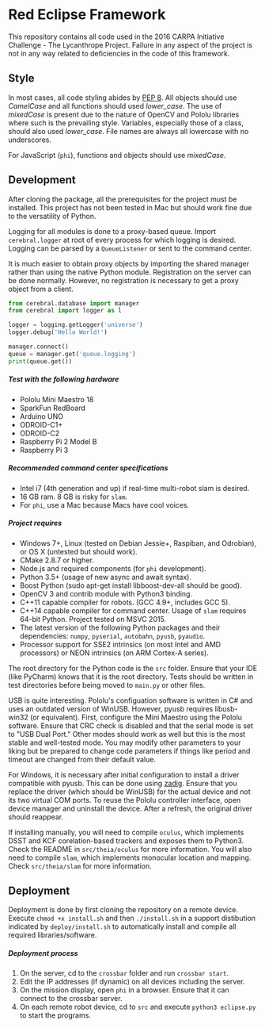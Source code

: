 # Red Eclipse Framework

This repository contains all code used in the 2016 CARPA Initiative Challenge - The Lycanthrope Project. Failure in any aspect of the project is not in any way related to deficiencies in the code of this framework.

## Style

In most cases, all code styling abides by [PEP 8](https://www.python.org/dev/peps/pep-0008/). All objects should use *CamelCase* and all functions should used *lower_case*. The use of *mixedCase* is present due to the nature of OpenCV and Pololu libraries where such is the prevailing style. Variables, especially those of a class, should also used *lower_case*. File names are always all lowercase with no underscores.

For JavaScript (`phi`), functions and objects should use *mixedCase*. 

## Development

After cloning the package, all the prerequisites for the project must be installed. This project has not been tested in Mac but should work fine due to the versatility of Python.

Logging for all modules is done to a proxy-based queue. Import `cerebral.logger` at root of every process for which logging is desired. Logging can be parsed by a `QueueListener` or sent to the command center.

It is much easier to obtain proxy objects by importing the shared manager rather than using the native Python module. Registration on the server can be done normally. However, no registration is necessary to get a proxy object from a client.

```python
from cerebral.database import manager
from cerebral import logger as l

logger = logging.getLogger('universe')
logger.debug('Hello World!')

manager.connect()
queue = manager.get('queue.logging')
print(queue.get())
```

##### Test with the following hardware
- Pololu Mini Maestro 18
- SparkFun RedBoard
- Arduino UNO
- ODROID-C1+
- ODROID-C2
- Raspberry Pi 2 Model B
- Raspberry Pi 3

##### Recommended command center specifications
- Intel i7 (4th generation and up) if real-time multi-robot slam is desired.
- 16 GB ram. 8 GB is risky for `slam`.
- For `phi`, use a Mac because Macs have cool voices.

##### Project requires
- Windows 7+, Linux (tested on Debian Jessie+, Raspiban, and Odrobian), or OS X (untested but should work).
- CMake 2.8.7 or higher.
- Node.js and required components (for `phi` development).
- Python 3.5+ (usage of new async and await syntax).
- Boost Python (sudo apt-get install libboost-dev-all should be good).
- OpenCV 3 and contrib module with Python3 binding.
- C++11 capable compiler for robots. (GCC 4.9+, includes GCC 5).
- C++14 capable compiler for command center. Usage of `slam` requires 64-bit Python. Project tested on MSVC 2015.
- The latest version of the following Python packages and their dependencies: `numpy`, `pyserial`, `autobahn`, `pyusb`, `pyaudio`.
- Processor support for SSE2 intrinsics (on most Intel and AMD processors) or NEON intrinsics (on ARM Cortex-A series).

The root directory for the Python code is the `src` folder. Ensure that your IDE (like PyCharm) knows that it is the root directory. Tests should be written in test directories before being moved to `main.py` or other files.

USB is quite interesting. Pololu's configuation software is written in C# and uses an outdated version of WinUSB. However, pyusb requires libusb-win32 (or equivalent). First, configure the Mini Maestro using the Pololu software. Ensure that CRC check is disabled and that the serial mode is set to "USB Dual Port." Other modes should work as well but this is the most stable and well-tested mode. You may modify other parameters to your liking but be prepared to change code parameters if things like period and timeout are changed from their default value.

For Windows, it is necessary after initial configuration to install a driver compatible with pyusb. This can be done using [zadig](http://zadig.akeo.ie/). Ensure that you replace the driver (which should be WinUSB) for the actual device and not its two virtual COM ports. To reuse the Pololu controller interface, open device manager and uninstall the device. After a refresh, the original driver should reappear. 

If installing manually, you will need to compile `oculus`, which implements DSST and KCF corelation-based trackers and exposes them to Python3. Check the README in `src/theia/oculus` for more information. You will also need to compile `slam`, which implements monocular location and mapping. Check `src/theia/slam` for more information.

## Deployment
  
Deployment is done by first cloning the repository on a remote device. Execute `chmod +x install.sh` and then `./install.sh` in a support distibution indicated by `deploy/install.sh` to automatically install and compile all required libraries/software.

##### Deployment process
1. On the server, cd to the `crossbar` folder and run `crossbar start`.
2. Edit the IP addresses (if dynamic) on all devices including the server.
3. On the mission display, open `phi` in a browser. Ensure that it can connect to the crossbar server.
4. On each remote robot device, cd to `src` and execute `python3 eclipse.py` to start the programs.
